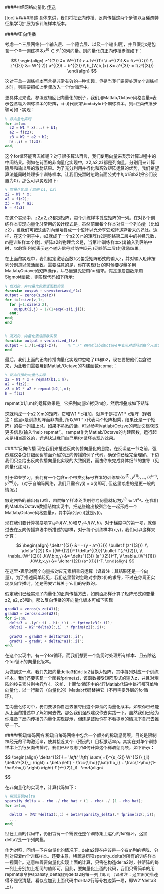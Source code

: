 ####神经网络向量化
[传送][0]

[toc]
#####简述
具体来讲，我们将把正向传播、反向传播这两个步骤以及稀疏特征集学习扩展为多训练样本版本。 

#####正向传播

考虑一个三层网络(一个输入层、一个隐含层、以及一个输出层)，并且假定x是包含一个单一训练样本$x^{(i)} \in \Re^{n}$的列向量。则向量化的正向传播步骤如下：

$$ 
    \begin{align} z^{(2)} &= W^{(1)} x + b^{(1)} \\ a^{(2)} &= f(z^{(2)}) \\ z^{(3)} &= W^{(2)} a^{(2)} + b^{(2)} \\ h_{W,b}(x) &= a^{(3)} = f(z^{(3)}) \end{align} 
 $$
 
这对于单一训练样本而言是非常有效的一种实现，但是当我们需要处理m个训练样本时，则需要把如上步骤放入一个for循环中。


更具体点来说，参照逻辑回归向量化的例子，我们用Matlab/Octave风格变量x表示包含输入训练样本的矩阵，x(:,i)代表第\textstyle i个训练样本。则x正向传播步骤可如下实现： 

```matlab
% 非向量化实现
for i=1:m, 
  z2 = W1 * x(:,i) + b1;
  a2 = f(z2);
  z3 = W2 * a2 + b2;
  h(:,i) = f(z3);
end;
```
这个for循环能否去掉呢？对于很多算法而言，我们使用向量来表示计算过程中的中间结果。例如在前面的非向量化实现中，z2,a2,z3都是列向量，分别用来计算隐层和输出层的激励结果。为了充分利用并行化和高效矩阵运算的优势，我们希望算法能同时处理多个训练样本。让我们先暂时忽略前面公式中的b1和b2(把它们设置为0)，那么可以实现如下: 

```matlab
% 向量化实现 (忽略 b1, b2)
z2 = W1 * x;
a2 = f(z2);
z3 = W2 * a2;
h = f(z3)
```
在这个实现中，z2,a2,z3都是矩阵，每个训练样本对应矩阵的一列。在对多个训练样本实现向量化时常用的设计模式是，虽然前面每个样本对应一个列向量（比如z2），但我们可把这些列向量堆叠成一个矩阵以充分享受矩阵运算带来的好处。这样，在这个例子中，a2就成了一个s2 X m的矩阵(s2是网络第二层中的神经元数，m是训练样本个数)。矩阵a2的物理含义是，当第i个训练样本x(:i)输入到网络中时，它的第i列就表示这个输入信号对隐神经元 (网络第二层)的激励结果。 

在上面的实现中，我们假定激活函数f(z)接受矩阵形式的输入z，并对输入矩阵按列分别施以激活函数。需要注意的是，你在实现f(z)的时候要尽量多用Matlab/Octave的矩阵操作，并尽量避免使用for循环。假定激活函数采用Sigmoid函数，则实现代码如下所示: 

```matlab
% 低效的、非向量化的激活函数实现
function output = unvectorized_f(z)
output = zeros(size(z))
for i=1:size(z,1), 
  for j=1:size(z,2),
    output(i,j) = 1/(1+exp(-z(i,j)));
  end; 
end;
end
 
 
% 高效的、向量化激活函数实现
function output = vectorized_f(z)
output = 1./(1+exp(-z));     % "./" 在Matlab或Octave中表示对矩阵的每个元素分别进行除法操作
end
```
最后，我们上面的正向传播向量化实现中忽略了b1和b2，现在要把他们包含进来，为此我们需要用到Matlab/Octave的内建函数repmat：

```matlab
% 正向传播的向量化实现
z2 = W1 * x + repmat(b1,1,m);
a2 = f(z2);
z3 = W2 * a2 + repmat(b2,1,m);
h = f(z3)
```
repmat(b1,1,m)的运算效果是，它把列向量b1拷贝m份，然后堆叠成如下矩阵

这就构成一个s2 X m的矩阵。它和W1 * x相加，就等于是把W1 * x矩阵（译者注：这里x是训练矩阵而非向量, 所以W1 * x代表两个矩阵相乘，结果还是一个矩阵）的每一列加上b1。如果不熟悉的话，可以参考Matlab/Octave的帮助文档获取更多信息(输入“help repmat”)。rampat作为Matlab/Octave的内建函数，运行起来是相当高效的，远远快过我们自己用for循环实现的效果。



#####反向传播
现在我们来描述反向传播向量化的思路。在阅读这一节之前，强烈建议各位仔细阅读前面介绍的正向传播的例子代码，确保你已经完全理解。下边我们只会给出反向传播向量化实现的大致纲要，而由你来完成具体细节的推导（见向量化练习）。


对于监督学习，我们有一个包含m个带类别标号样本的训练集$\{ (x^{(1)}, y^{(1)}), \ldots, (x^{(m)}, y^{(m)}) \}$。 (对于自编码网络，我们只需令y(i) = x(i)即可, 但这里考虑的是更一般的情况。)


假定网络的输出有s3维，因而每个样本的类别标号向量就记为$y^{(i)} \in \Re^{s_3}$。在我们的Matlab/Octave数据结构实现中，把这些输出按列合在一起形成一个Matlab/Octave风格变量y，其中第i列y(:,i)就是y(i)。 

现在我们要计算梯度项$\nabla_{W^{(l)}} J(W,b)$和$\nabla_{b^{(l)}} J(W,b)$。对于梯度中的第一项，就像过去在反向传播算法中所描述的那样，对于每个训练样本(x,y)，我们可以这样来计算： 

$$
\begin{align} \delta^{(3)} &= - (y - a^{(3)}) \bullet f'(z^{(3)}), \\ \delta^{(2)} &= ((W^{(2)})^T\delta^{(3)}) \bullet f'(z^{(2)}), \\ \nabla_{W^{(2)}} J(W,b;x,y) &= \delta^{(3)} (a^{(2)})^T, \\ \nabla_{W^{(1)}} J(W,b;x,y) &= \delta^{(2)} (a^{(1)})^T. \end{align} 
$$

在这里$\bullet$表示对两个向量按对应元素相乘的运算（译者注：其结果还是一个向量）。为了描述简单起见，我们这里暂时忽略对参数b(l)的求导，不过在你真正实现反向传播时，还是需要计算关于它们的导数的。


假定我们已经实现了向量化的正向传播方法，如前面那样计算了矩阵形式的变量z2, a2, z3和h，那么反向传播的非向量化版本可如下实现

```matlab
gradW1 = zeros(size(W1));
gradW2 = zeros(size(W2)); 
for i=1:m,
  delta3 = -(y(:,i) - h(:,i)) .* fprime(z3(:,i)); 
  delta2 = W2'*delta3(:,i) .* fprime(z2(:,i));
 
  gradW2 = gradW2 + delta3*a2(:,i)';
  gradW1 = gradW1 + delta2*a1(:,i)'; 
end;
```
在这个实现中，有一个for循环。而我们想要一个能同时处理所有样本、且去除这个for循环的向量化版本。


为做到这一点，我们先把向量delta3和delta2替换为矩阵，其中每列对应一个训练样本。我们还要实现一个函数fprime(z)，该函数接受矩阵形式的输入z，并且对矩阵的按元素分别执行$f'(\cdot)$。这样，上面for循环中的4行Matlab代码中每行都可单独向量化，以一行新的（向量化的）Matlab代码替换它（不再需要外层的for循环）。 

在向量化练习中，我们要求你自己去推导出这个算法的向量化版本。如果你已经能从上面的描述中了解如何去做，那么我们强烈建议你去实践一下。虽然我们已经为你准备了反向传播的向量化实现提示，但还是鼓励你在不看提示的情况下自己去推导一下。 

#####稀疏编码网络
稀疏自编码网络中包含一个额外的稀疏惩罚项，目的是限制神经元的平均激活率，使其接近某个（预设的）目标激活率ρ。其实在对单个训练样本上执行反向传播时，我们已经考虑了如何计算这个稀疏惩罚项，如下所示： 

$$
    \begin{align} \delta^{(2)}_i = \left( \left( \sum_{j=1}^{s_{2}} W^{(2)}_{ji} \delta^{(3)}_j \right) + \beta \left( - \frac{\rho}{\hat\rho_i} + \frac{1-\rho}{1-\hat\rho_i} \right) \right) f'(z^{(2)}_i) . \end{align} 

$$

在非向量化的实现中，计算代码如下：

```matlab
% 稀疏惩罚Delta
sparsity_delta = - rho ./ rho_hat + (1 - rho) ./ (1 - rho_hat);
for i=1:m,
  ...
  delta2 = (W2'*delta3(:,i) + beta*sparsity_delta).* fprime(z2(:,i)); 
  ...
end;
```
但在上面的代码中，仍旧含有一个需要在整个训练集上运行的for循环，这里delta2是一个列向量。


作为对照，回想一下在向量化的情况下，delta2现在应该是一个有m列的矩阵，分别对应着m个训练样本。还要注意，稀疏惩罚项sparsity_delta对所有的训练样本一视同仁。这意味着要向量化实现上面的计算，只需在构造delta2时，往矩阵的每一列上分别加上相同的值即可。因此，要向量化上面的代码，我们只需简单的用repmat命令把sparsity_delta加到delta2的每一列上即可（译者注：这里原文描述得不是很清楚，看似应加到上面代码中delta2行等号右边第一项，即W2'*delta3上）。 








[0]:http://ufldl.stanford.edu/wiki/index.php/%E7%A5%9E%E7%BB%8F%E7%BD%91%E7%BB%9C%E5%90%91%E9%87%8F%E5%8C%96



















